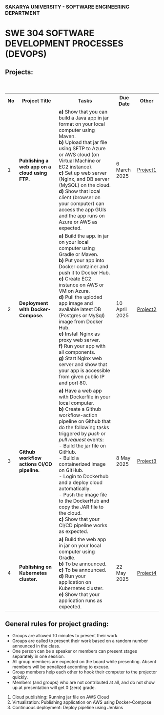 ### SAKARYA UNIVERSITY - SOFTWARE ENGINEERING DEPARTMENT
# SWE 304 SOFTWARE DEVELOPMENT PROCESSES (DEVOPS)


## Projects:

<table>
  <header>
    <th>No</th>
    <th>Project Title</th>
    <th>Tasks</th>
    <th>Due Date</th>
    <th>Other</th>
  </header>
  <body>
    <tr>
      <td>1</td>
      <td><b>Publishing a web app on a cloud using FTP.</b></td>
      <td> 
        <b>a)</b> Show that you can build a Java app in jar format on your local computer using Maven. <br> 
        <b>b)</b> Upload that jar file using SFTP to Azure or AWS cloud (on Virtual Machine or EC2 instance). <br> 
        <b>c)</b> Set up web server (Nginx, and DB server (MySQL) on the cloud. <br> 
        <b>d)</b> Show that local client (browser on your computer) can access the app GUIs and the app runs on Azure or AWS as expected. 
      </td>
      <td>6 March 2025</td>
      <td><a href="pro1.pdf">Project1</a></td>
    </tr>
    <tr>
      <td>2</td>
      <td><b>Deployment with Docker-Compose.</b></td>
      <td>
        <b>a)</b> Build the app. in jar on your local computer using Gradle or Maven.<br> 
        <b>b)</b> Put your app into Docker container and push it to Docker Hub.<br> 
        <b>c)</b> Create EC2 instance on AWS or VM on Azure.<br>
        <b>d)</b> Pull the uploded app image and available latest DB (Postgres or MySql) image from Docker Hub.<br>
        <b>e)</b> Install Nginx as proxy web server.<br>
        <b>f)</b> Run your app with all components. <br>
        <b>g)</b> Start Nginx web server and show that your app is accessible from given public IP and port 80.
      </td>
      <td>10 April 2025<br></td>
      <td><a href="pro2.pdf">Project2</a></td>
    </tr>
    <tr>
      <td>3</td>
      <td><b>Github workflow actions CI/CD pipeline.</b></td>
      <td>
        <b>a)</b> Have a web app with Dockerfile in your local computer.<br>
        <b>b)</b> Create a Github workflow-action pipeline on Github that do the following tasks triggered by <i>push</i> or <i>pull request</i> events: <br>
          - Build the jar file on GitHub. <br>
          - Build a containerized image on GitHub. <br>
          - Login to Dockerhub and a deploy cloud automatically.<br>
          - Push the image file to the DockerHub and copy the JAR file to the cloud.<br>
        <b>c)</b> Show that your CI/CD pipeline works as expected.<br>
      </td>
      <td>8 May 2025<br></td>
      <td><a href="pro3.pdf">Project3</a></td>
    </tr>
     <tr>
      <td>4</td>
      <td><b>Publishing on Kubernetes cluster.</b></td>
      <td>
        <b>a)</b> Build the web app in jar on your local computer using Gradle.<br>
        <b>b)</b> To be announced. <br>      
        <b>c)</b> To be announced. <br>
        <b>d)</b> Run your application on Kubernetes cluster.<br>
        <b>e)</b> Show that your application runs as expected.<br>
      </td>
      <td>22 May 2025<br></td>
      <td><a href="pro4.pdf">Project4</a></td>
    </tr>
  </body>
</table>


## General rules for project grading:
* Groups are allowed 10 minutes to present their work.
* Groups are called to present their work based on a random number announced in the class. 
* One person can be a speaker or members can present stages separately in one session.
* All group members are expected on the board while presenting. Absent members will be penalized according to excuse.
* Group members help each other to hook their computer to the projector quickly.
* Members (and groups) who are not contributed at all, and do not show up at presentation will get 0 (zero) grade.


1. Cloud publishing: Running jar file on AWS Cloud
2. Virtualization: Publishing application on AWS using Docker-Compose
3. Continuous deployment: Deploy pipeline using Jenkins
